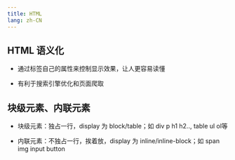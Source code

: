 ```yaml
---
title: HTML
lang: zh-CN
---
```


## HTML 语义化

- 通过标签自己的属性来控制显示效果，让人更容易读懂

- 有利于搜索引擎优化和页面爬取

## 块级元素、内联元素

- 块级元素：独占一行，display 为 block/table；如 div p h1 h2.., table ul ol等

- 内联元素：不独占一行，挨着放，display 为 inline/inline-block；如 span img input button